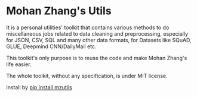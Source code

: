 # Mohan Zhang's Utils
It is a personal utilities' toolkit that contains various methods to do miscellaneous jobs related to data cleaning and 
preprocessing, especially for JSON, CSV, SQL and many other data formats, for Datasets like SQuAD, GLUE, Deepmind CNN/DailyMail etc.  

This toolkit's only purpose is to reuse the code and make Mohan Zhang's life easier.  

The whole toolkit, without any specification, is under MIT license.  

install by [pip install mzutils](https://pypi.org/project/mzutils/)
